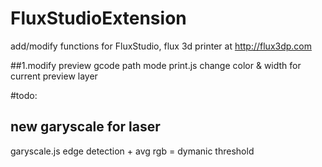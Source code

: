 # FluxStudioExtension
add/modify functions for FluxStudio, flux 3d printer at http://flux3dp.com



##1.modify preview gcode path mode 
print.js
change color & width for current preview layer


#todo:
## new garyscale for laser
garyscale.js
edge detection + avg rgb = dymanic threshold

